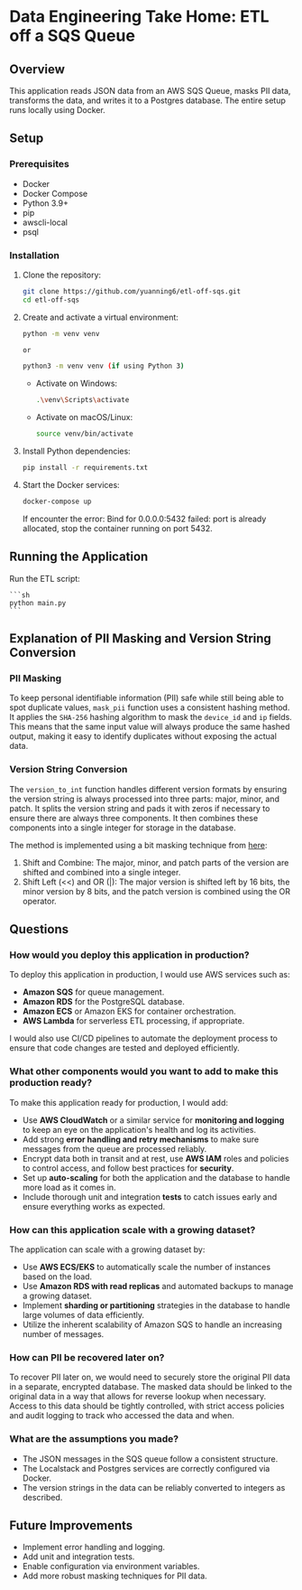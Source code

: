 # Data Engineering Take Home: ETL off a SQS Queue

## Overview

This application reads JSON data from an AWS SQS Queue, masks PII data, transforms the data, and writes it to a Postgres database. The entire setup runs locally using Docker.

## Setup

### Prerequisites

- Docker
- Docker Compose
- Python 3.9+
- pip
- awscli-local
- psql

### Installation

1. Clone the repository:

    ```sh
    git clone https://github.com/yuanning6/etl-off-sqs.git
    cd etl-off-sqs
    ```

2. Create and activate a virtual environment:

    ```sh
    python -m venv venv

    or

    python3 -m venv venv (if using Python 3)
    ```

    - Activate on Windows:
        ```sh
        .\venv\Scripts\activate
        ```
    - Activate on macOS/Linux:
        ```sh
        source venv/bin/activate
        ```

3. Install Python dependencies:

    ```sh
    pip install -r requirements.txt
    ```

4. Start the Docker services:

    ```sh
    docker-compose up
    ```

    If encounter the error: Bind for 0.0.0.0:5432 failed: port is already allocated, stop the container running on port 5432.

## Running the Application

Run the ETL script:

    ```sh
    python main.py
    ```

## Explanation of PII Masking and Version String Conversion

### PII Masking

To keep personal identifiable information (PII) safe while still being able to spot duplicate values, `mask_pii` function uses a consistent hashing method. It applies the `SHA-256` hashing algorithm to mask the `device_id` and `ip` fields. This means that the same input value will always produce the same hashed output, making it easy to identify duplicates without exposing the actual data.

### Version String Conversion

The `version_to_int` function handles different version formats by ensuring the version string is always processed into three parts: major, minor, and patch. It splits the version string and pads it with zeros if necessary to ensure there are always three components. It then combines these components into a single integer for storage in the database.

The method is implemented using a bit masking technique from [here](https://softwareengineering.stackexchange.com/questions/313748/convert-version-string-to-integer):

1. Shift and Combine: The major, minor, and patch parts of the version are shifted and combined into a single integer.
2. Shift Left (<<) and OR (|): The major version is shifted left by 16 bits, the minor version by 8 bits, and the patch version is combined using the OR operator.

## Questions

### How would you deploy this application in production?

To deploy this application in production, I would use AWS services such as:

- **Amazon SQS** for queue management.
- **Amazon RDS** for the PostgreSQL database.
- **Amazon ECS** or Amazon EKS for container orchestration.
- **AWS Lambda** for serverless ETL processing, if appropriate.

I would also use CI/CD pipelines to automate the deployment process to ensure that code changes are tested and deployed efficiently.

### What other components would you want to add to make this production ready?

To make this application ready for production, I would add:

- Use **AWS CloudWatch** or a similar service for **monitoring and logging** to keep an eye on the application's health and log its activities.
- Add strong **error handling and retry mechanisms** to make sure messages from the queue are processed reliably.
- Encrypt data both in transit and at rest, use **AWS IAM** roles and policies to control access, and follow best practices for **security**.
- Set up **auto-scaling** for both the application and the database to handle more load as it comes in.
- Include thorough unit and integration **tests** to catch issues early and ensure everything works as expected.

### How can this application scale with a growing dataset?

The application can scale with a growing dataset by:

- Use **AWS ECS/EKS** to automatically scale the number of instances based on the load.
- Use **Amazon RDS with read replicas** and automated backups to manage a growing dataset.
- Implement **sharding or partitioning** strategies in the database to handle large volumes of data efficiently.
- Utilize the inherent scalability of Amazon SQS to handle an increasing number of messages.

### How can PII be recovered later on?

To recover PII later on, we would need to securely store the original PII data in a separate, encrypted database. The masked data should be linked to the original data in a way that allows for reverse lookup when necessary. Access to this data should be tightly controlled, with strict access policies and audit logging to track who accessed the data and when.

### What are the assumptions you made?

- The JSON messages in the SQS queue follow a consistent structure.
- The Localstack and Postgres services are correctly configured via Docker.
- The version strings in the data can be reliably converted to integers as described.

## Future Improvements

- Implement error handling and logging.
- Add unit and integration tests.
- Enable configuration via environment variables.
- Add more robust masking techniques for PII data.
